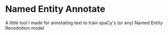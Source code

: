 # Named Entity Annotate

A little tool I made for annotating text to train spaCy's (or any) Named Entity Recodnition model

